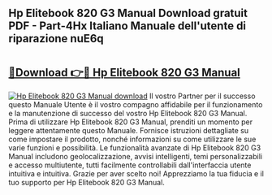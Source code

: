 ## Hp Elitebook 820 G3 Manual Download gratuit PDF - Part-4Hx Italiano Manuale dell'utente di riparazione nuE6q

# <h2><a href="http://dfa7t0u.blite.top/?on=Hp+Elitebook+820+G3+Manual">🔗Download 👉🔴 Hp Elitebook 820 G3 Manual</a></h2>

[![Hp Elitebook 820 G3 Manual download](https://i.imgur.com/lujVjoI.png)](http://dfa7t0u.blite.top/?on=Hp+Elitebook+820+G3+Manual)
Il vostro Partner per il successo questo Manuale Utente è il vostro compagno affidabile per il funzionamento e la manutenzione di successo del vostro Hp Elitebook 820 G3 Manual. Prima di utilizzare Hp Elitebook 820 G3 Manual, prenditi un momento per leggere attentamente questo Manuale. Fornisce istruzioni dettagliate su come impostare il prodotto, nonché informazioni su come utilizzare le sue varie funzioni e possibilità. Le funzionalità avanzate di Hp Elitebook 820 G3 Manual includono geolocalizzazione, avvisi intelligenti, temi personalizzabili e accesso multiutente, tutti facilmente controllabili dall'interfaccia utente intuitiva e intuitiva. Grazie per aver scelto noi! Apprezziamo la tua fiducia e il tuo supporto per Hp Elitebook 820 G3 Manual.
